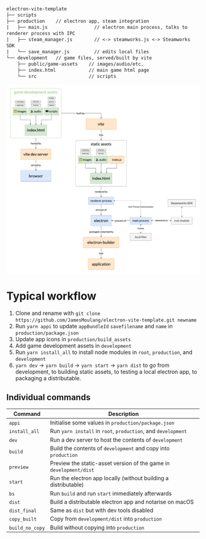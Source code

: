 ```
electron-vite-template
├── scripts
├── production    // electron app, steam integration
|   ├── main.js                 // electron main process, talks to renderer process with IPC
|   ├── steam_manager.js        // <-> steamworks.js <-> Steamworks SDK
|   └── save_manager.js         // edits local files
└── development   // game files, served/built by vite
    ├── public/game-assets    // images/audio/etc.
    ├── index.html            // main game html page
    └── src                   // scripts
```

![alt text](https://github.com/JamesMoulang/electron-vite-template/blob/main/structure.png?raw=true)

# Typical workflow

1. Clone and rename with `git clone https://github.com/JamesMoulang/electron-vite-template.git newname`
1. Run `yarn appi` to update `appBundleId` `savefilename` and `name` in `production/package.json`
1. Update app icons in `production/build_assets`
1. Add game development assets in `development`
1. Run `yarn install_all` to install node modules in `root`, `production`, and `development`
1. `yarn dev` -> `yarn build` -> `yarn start` -> `yarn dist` to go from development, to building static assets, to testing a local electron app, to packaging a distributable.

## Individual commands

| Command       | Description                                                                                         |
| ------------- | --------------------------------------------------------------------------------------------------- |
| `appi`        | Initialise some values in `production/package.json`                                                |
| `install_all` | Run `yarn install` in `root`, `production`, and `development`                                       |
| `dev`         | Run a dev server to host the contents of `development`                                              |
| `build`       | Build the contents of `development` and copy into `production`                                      |
| `preview`     | Preview the static-asset version of the game in `development/dist`                                  |
| `start`       | Run the electron app locally (without building a distributable)                                     |
| `bs`          | Run `build` and run `start` immediately afterwards                                                  |
| `dist`        | Build a distributable electron app and notarise on macOS                                            |
| `dist_final`  | Same as `dist` but with dev tools disabled                                                          |
| `copy_built`  | Copy from `development/dist` into `production`                                                      |
| `build_no_copy` | Build without copying into `production`                                                             |
